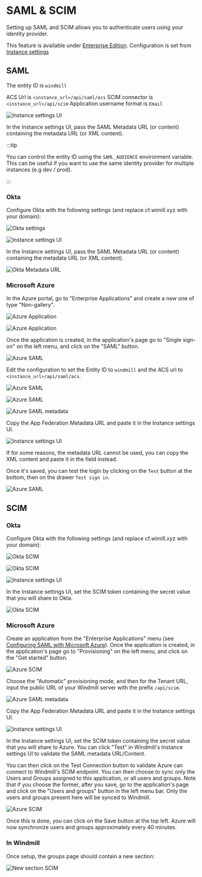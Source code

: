 # SAML & SCIM

Setting up SAML and SCIM allows you to authenticate users using your identity provider.

This feature is available under [Enterprise Edition](/pricing). Configuration is set from [Instance settings](../../advanced/18_instance_settings/index.mdx#scimsaml)

## SAML

The entity ID is `windmill`

ACS Url is `<instance_url>/api/saml/acs`
SCIM connector is `<instance_url>/api/scim`
Application username format is `Email`

![Instance settings UI](instance_settings.png)

In the Instance settings UI, pass the SAML Metadata URL (or content) containing the metadata URL (or XML content).

:::tip

You can control the entity ID using the `SAML_AUDIENCE` environment variable. This can be useful if you want to use the same identity provider for multiple instances (e.g dev / prod).

:::

### Okta

Configure Okta with the following settings (and replace cf.wimill.xyz with your domain):

![Okta settings](./okta.png.webp)

![Instance settings UI](instance_settings.png)

In the Instance settings UI, pass the SAML Metadata URL (or content) containing the metadata URL (or XML content).

![Okta Metadata URL](./okta2.png.webp)

### Microsoft Azure

In the Azure portal, go to "Enterprise Applications" and create a new one of type "Non-gallery".

![Azure Application](azure-enterprise_applications.png)

![Azure Application](azure-create_application.png)

Once the application is created, in the application's page go to "Single sign-on" on the left menu, and click on the "SAML" button.

![Azure SAML](azure-saml-sso.png)

Edit the configuration to set the Entity ID to `windmill` and the ACS url to `<instance_url>/api/saml/acs`.

![Azure SAML](azure-saml-configure.png)

![Azure SAML](azure-saml-configure_2.png)

![Azure SAML metadata](azure_saml_metadata.png)

Copy the App Federation Metadata URL and paste it in the Instance settings UI.

![Instance settings UI](instance_settings.png)

If for some reasons, the metadata URL cannot be used, you can copy the XML content and paste it in the field instead.

Once it's saved, you can test the login by clicking on the `Test` button at the bottom, then on the drawer `Test sign in`.

![Azure SAML](azure-saml-saml_test.png)

## SCIM

### Okta

Configure Okta with the following settings (and replace cf.wimill.xyz with your domain):

![Okta SCIM](okta-scim2.png.webp)

![Okta SCIM](okta-scim1.png.webp)

![Instance settings UI](instance_settings.png)

In the Instance settings UI, set the SCIM token containing the secret value that you will share to Okta.

![Okta SCIM](okta-scim.png.webp)

### Microsoft Azure

Create an application from the "Enterprise Applications" menu (see [Configuring SAML with Microsoft Azure](#microsoft-azure)). Once the application is created, in the application's page go to "Provisioning" on the left menu, and click on the "Get started" button.

![Azure SCIM](azure-scim-new_application.png)

Choose the "Automatic" provisioning mode, and then for the Tenant URL, input the public URL of your Windmill server with the prefix `/api/scim`.

![Azure SAML metadata](azure_saml_metadata.png)

Copy the App Federation Metadata URL and paste it in the Instance settings UI.

![Instance settings UI](instance_settings.png)

In the Instance settings UI, set the SCIM token containing the secret value that you will share to Azure. You can click "Test" in Windmill's Instance settings UI to validate the SAML metadata URL/Content.

You can then click on the Test Connection button to validate Azure can connect to Windmill's SCIM endpoint. You can then choose to sync only the Users and Groups assigned to this application, or all users and groups. Note that if you choose the former, after you save, go to the application's page and click on the "Users and groups" button in the left menu bar. Only the users and groups present here will be synced to Windmill.

![Azure SCIM](azure-scim-application_provisioning.png)

Once this is done, you can click on the Save button at the top left. Azure will now synchronize users and groups approximately every 40 minutes.

### In Windmill

Once setup, the groups page should contain a new section:

![New section SCIM](okta-scim-groups.png.webp)
